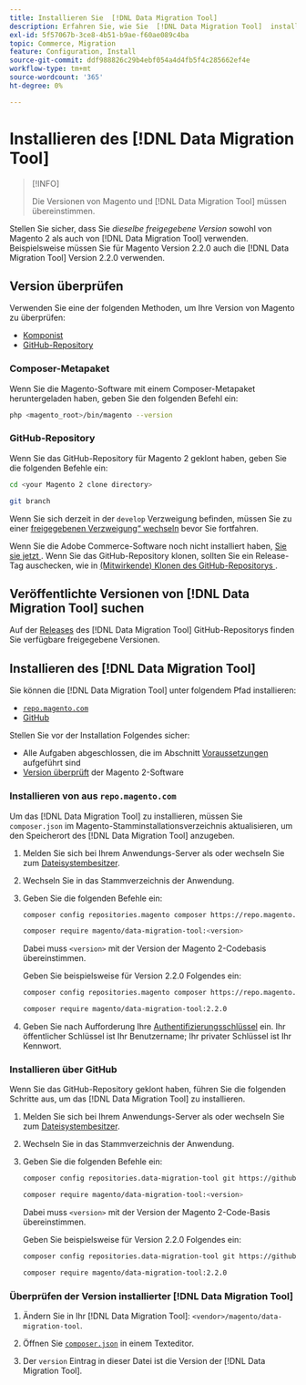 ```yaml
---
title: Installieren Sie  [!DNL Data Migration Tool]
description: Erfahren Sie, wie Sie  [!DNL Data Migration Tool]  installieren, um Daten zwischen Magento 1 und Magento 2 zu übertragen.
exl-id: 5f57067b-3ce8-4b51-b9ae-f60ae089c4ba
topic: Commerce, Migration
feature: Configuration, Install
source-git-commit: ddf988826c29b4ebf054a4d4fb5f4c285662ef4e
workflow-type: tm+mt
source-wordcount: '365'
ht-degree: 0%

---
```


# Installieren des [!DNL Data Migration Tool]

>[!INFO]
>
>Die Versionen von Magento und [!DNL Data Migration Tool] müssen übereinstimmen.


Stellen Sie sicher, dass Sie *dieselbe freigegebene Version* sowohl von Magento 2 als auch von [!DNL Data Migration Tool] verwenden. Beispielsweise müssen Sie für Magento Version 2.2.0 auch die [!DNL Data Migration Tool] Version 2.2.0 verwenden.

## Version überprüfen

Verwenden Sie eine der folgenden Methoden, um Ihre Version von Magento zu überprüfen:

- [Komponist](#composer-metapackage)
- [GitHub-Repository](#github-repository)

### Composer-Metapaket

Wenn Sie die Magento-Software mit einem Composer-Metapaket heruntergeladen haben, geben Sie den folgenden Befehl ein:

```bash
php <magento_root>/bin/magento --version
```

### GitHub-Repository

Wenn Sie das GitHub-Repository für Magento 2 geklont haben, geben Sie die folgenden Befehle ein:

```bash
cd <your Magento 2 clone directory>
```

```bash
git branch
```

Wenn Sie sich derzeit in der `develop` Verzweigung befinden, müssen Sie zu einer [freigegebenen Verzweigung“ wechseln](https://developer.adobe.com/commerce/contributor/guides/install/change-version/) bevor Sie fortfahren.

Wenn Sie die Adobe Commerce-Software noch nicht installiert haben, [ Sie sie jetzt ](../../installation/prerequisites/commerce.md).
Wenn Sie das GitHub-Repository klonen, sollten Sie ein Release-Tag auschecken, wie in [(Mitwirkende) Klonen des GitHub-Repositorys ](https://developer.adobe.com/commerce/contributor/guides/install/clone-repository/).

## Veröffentlichte Versionen von [!DNL Data Migration Tool] suchen

Auf der [Releases](https://github.com/magento/data-migration-tool/releases) des [!DNL Data Migration Tool] GitHub-Repositorys finden Sie verfügbare freigegebene Versionen.

## Installieren des [!DNL Data Migration Tool]

Sie können die [!DNL Data Migration Tool] unter folgendem Pfad installieren:

- [`repo.magento.com`](#install-from-repomagentocom)
- [GitHub](#install-from-github)

Stellen Sie vor der Installation Folgendes sicher:

- Alle Aufgaben abgeschlossen, die im Abschnitt [Voraussetzungen](prerequisites.md) aufgeführt sind
- [Version überprüft](install.md#check-your-version) der Magento 2-Software

### Installieren von aus `repo.magento.com`

Um das [!DNL Data Migration Tool] zu installieren, müssen Sie `composer.json` im Magento-Stamminstallationsverzeichnis aktualisieren, um den Speicherort des [!DNL Data Migration Tool] anzugeben.

1. Melden Sie sich bei Ihrem Anwendungs-Server als oder wechseln Sie zum [Dateisystembesitzer](../../installation/prerequisites/file-system/overview.md).
1. Wechseln Sie in das Stammverzeichnis der Anwendung.
1. Geben Sie die folgenden Befehle ein:

   ```bash
   composer config repositories.magento composer https://repo.magento.com
   ```

   ```bash
   composer require magento/data-migration-tool:<version>
   ```

   Dabei muss `<version>` mit der Version der Magento 2-Codebasis übereinstimmen.

   Geben Sie beispielsweise für Version 2.2.0 Folgendes ein:

   ```bash
   composer config repositories.magento composer https://repo.magento.com
   ```

   ```bash
   composer require magento/data-migration-tool:2.2.0
   ```

1. Geben Sie nach Aufforderung Ihre [Authentifizierungsschlüssel](../../installation/prerequisites/authentication-keys.md) ein. Ihr öffentlicher Schlüssel ist Ihr Benutzername; Ihr privater Schlüssel ist Ihr Kennwort.

### Installieren über GitHub

Wenn Sie das GitHub-Repository geklont haben, führen Sie die folgenden Schritte aus, um das [!DNL Data Migration Tool] zu installieren.

1. Melden Sie sich bei Ihrem Anwendungs-Server als oder wechseln Sie zum [Dateisystembesitzer](../../installation/prerequisites/file-system/overview.md).
1. Wechseln Sie in das Stammverzeichnis der Anwendung.
1. Geben Sie die folgenden Befehle ein:

   ```bash
   composer config repositories.data-migration-tool git https://github.com/magento/data-migration-tool
   ```

   ```bash
   composer require magento/data-migration-tool:<version>
   ```

   Dabei muss `<version>` mit der Version der Magento 2-Code-Basis übereinstimmen.

   Geben Sie beispielsweise für Version 2.2.0 Folgendes ein:

   ```bash
   composer config repositories.data-migration-tool git https://github.com/magento/data-migration-tool
   ```

   ```bash
   composer require magento/data-migration-tool:2.2.0
   ```

### Überprüfen der Version installierter [!DNL Data Migration Tool]

1. Ändern Sie in Ihr [!DNL Data Migration Tool]: `<vendor>/magento/data-migration-tool`.

1. Öffnen Sie [`composer.json`](https://github.com/magento/data-migration-tool/blob/2.4/composer.json) in einem Texteditor.

1. Der `version` Eintrag in dieser Datei ist die Version der [!DNL Data Migration Tool].
